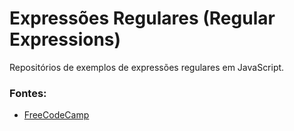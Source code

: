 # Expressões Regulares (Regular Expressions)

Repositórios de exemplos de expressões regulares em JavaScript.

### Fontes:

- [FreeCodeCamp](https://www.freecodecamp.org/learn/javascript-algorithms-and-data-structures/regular-expressions/)